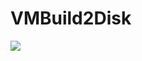 # VMBuild2Disk


<a href="https://azuredeploy.net/
   repository=https://github.com/storetechrepository/VMBuild2Disk/azuredeploy.json"
   target="_blank">
   <img src="http://azuredeploy.net/deploybutton.png"/>
</a>
